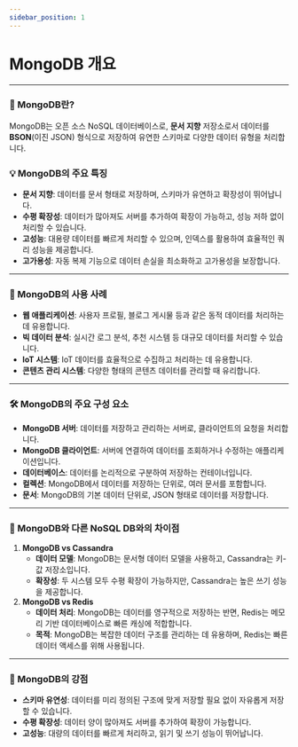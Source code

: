 ```yaml
---
sidebar_position: 1
---
```


# MongoDB 개요

---

### 🧐 MongoDB란?

MongoDB는 오픈 소스 NoSQL 데이터베이스로, **문서 지향** 저장소로서 데이터를 **BSON**(이진 JSON) 형식으로 저장하여 유연한 스키마로 다양한 데이터 유형을 처리합니다.

### 💡 MongoDB의 주요 특징

- **문서 지향**: 데이터를 문서 형태로 저장하며, 스키마가 유연하고 확장성이 뛰어납니다.
- **수평 확장성**: 데이터가 많아져도 서버를 추가하여 확장이 가능하고, 성능 저하 없이 처리할 수 있습니다.
- **고성능**: 대용량 데이터를 빠르게 처리할 수 있으며, 인덱스를 활용하여 효율적인 쿼리 성능을 제공합니다.
- **고가용성**: 자동 복제 기능으로 데이터 손실을 최소화하고 고가용성을 보장합니다.

---

### 🚀 MongoDB의 사용 사례

- **웹 애플리케이션**: 사용자 프로필, 블로그 게시물 등과 같은 동적 데이터를 처리하는 데 유용합니다.
- **빅 데이터 분석**: 실시간 로그 분석, 추천 시스템 등 대규모 데이터를 처리할 수 있습니다.
- **IoT 시스템**: IoT 데이터를 효율적으로 수집하고 처리하는 데 유용합니다.
- **콘텐츠 관리 시스템**: 다양한 형태의 콘텐츠 데이터를 관리할 때 유리합니다.

---

### 🛠️ MongoDB의 주요 구성 요소

- **MongoDB 서버**: 데이터를 저장하고 관리하는 서버로, 클라이언트의 요청을 처리합니다.
- **MongoDB 클라이언트**: 서버에 연결하여 데이터를 조회하거나 수정하는 애플리케이션입니다.
- **데이터베이스**: 데이터를 논리적으로 구분하여 저장하는 컨테이너입니다.
- **컬렉션**: MongoDB에서 데이터를 저장하는 단위로, 여러 문서를 포함합니다.
- **문서**: MongoDB의 기본 데이터 단위로, JSON 형태로 데이터를 저장합니다.

---

### 📝 MongoDB와 다른 NoSQL DB와의 차이점

1. **MongoDB vs Cassandra**
    - **데이터 모델**: MongoDB는 문서형 데이터 모델을 사용하고, Cassandra는 키-값 저장소입니다.
    - **확장성**: 두 시스템 모두 수평 확장이 가능하지만, Cassandra는 높은 쓰기 성능을 제공합니다.
2. **MongoDB vs Redis**
    - **데이터 처리**: MongoDB는 데이터를 영구적으로 저장하는 반면, Redis는 메모리 기반 데이터베이스로 빠른 캐싱에 적합합니다.
    - **목적**: MongoDB는 복잡한 데이터 구조를 관리하는 데 유용하며, Redis는 빠른 데이터 액세스를 위해 사용됩니다.

---

### 🔄 MongoDB의 강점

- **스키마 유연성**: 데이터를 미리 정의된 구조에 맞게 저장할 필요 없이 자유롭게 저장할 수 있습니다.
- **수평 확장성**: 데이터 양이 많아져도 서버를 추가하여 확장이 가능합니다.
- **고성능**: 대량의 데이터를 빠르게 처리하고, 읽기 및 쓰기 성능이 뛰어납니다.
